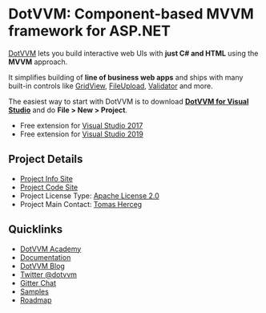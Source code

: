 # DotVVM: Component-based MVVM framework for ASP.NET

[DotVVM](https://www.dotvvm.com) lets you build interactive web UIs with **just C# and HTML** using the **MVVM** approach. 

It simplifies building of **line of business web apps** and ships with many built-in controls like [GridView](https://www.dotvvm.com/docs/controls/builtin/GridView/latest), [FileUpload](https://www.dotvvm.com/docs/controls/builtin/FileUpload/latest), [Validator](https://www.dotvvm.com/docs/controls/builtin/Validator/latest) and more. 

The easiest way to start with DotVVM is to download **[DotVVM for Visual Studio](https://www.dotvvm.com/landing/dotvvm-for-visual-studio-extension)** and do **File > New > Project**.

* Free extension for [Visual Studio 2017](https://marketplace.visualstudio.com/items?itemName=TomasHerceg.DotVVMforVisualStudio-17892)
* Free extension for [Visual Studio 2019](https://marketplace.visualstudio.com/items?itemName=TomasHerceg.DotVVM-VSExtension2019)

## Project Details

* [Project Info Site](https://www.dotvvm.com)
* [Project Code Site](https://github.com/riganti/dotvvm)
* Project License Type: [Apache License 2.0](https://github.com/riganti/dotvvm/blob/master/LICENSE)
* Project Main Contact: [Tomas Herceg](https://github.com/tomasherceg)

## Quicklinks

* [DotVVM Academy](https://academy.dotvvm.com)
* [Documentation](https://www.dotvvm.com/docs)
* [DotVVM Blog](https://www.dotvvm.com/blog)
* [Twitter @dotvvm](https://twitter.com/dotvvm)
* [Gitter Chat](https://gitter.im/riganti/dotvvm)
* [Samples](https://github.com/search?q=topic%3Adotvvm-sample+org%3Ariganti&type=Repositories)
* [Roadmap](https://github.com/riganti/dotvvm/blob/master/roadmap.md)
